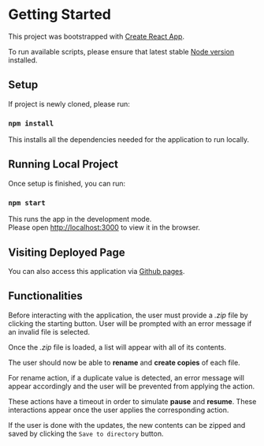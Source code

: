 # Getting Started

This project was bootstrapped with [Create React App](https://github.com/facebook/create-react-app).

To run available scripts, please ensure that latest stable [Node version](https://nodejs.org/en) installed.

## Setup

If project is newly cloned, please run:

### `npm install`

This installs all the dependencies needed for the application to run locally.

## Running Local Project

Once setup is finished, you can run:

### `npm start`

This runs the app in the development mode.\
Please open [http://localhost:3000](http://localhost:3000) to view it in the browser.

## Visiting Deployed Page

You can also access this application via [Github pages](https://jimvital.github.io/ota-file-manager).

## Functionalities

Before interacting with the application, the user must provide a _.zip_ file by clicking the starting button. User will be prompted with an error message if an invalid file is selected.

Once the _.zip_ file is loaded, a list will appear with all of its contents.

The user should now be able to **rename** and **create copies** of each file.

For rename action, if a duplicate value is detected, an error message will appear accordingly and the user will be prevented from applying the action.

These actions have a timeout in order to simulate **pause** and **resume**. These interactions appear once the user applies the corresponding action.

If the user is done with the updates, the new contents can be zipped and saved by clicking the `Save to directory` button.

